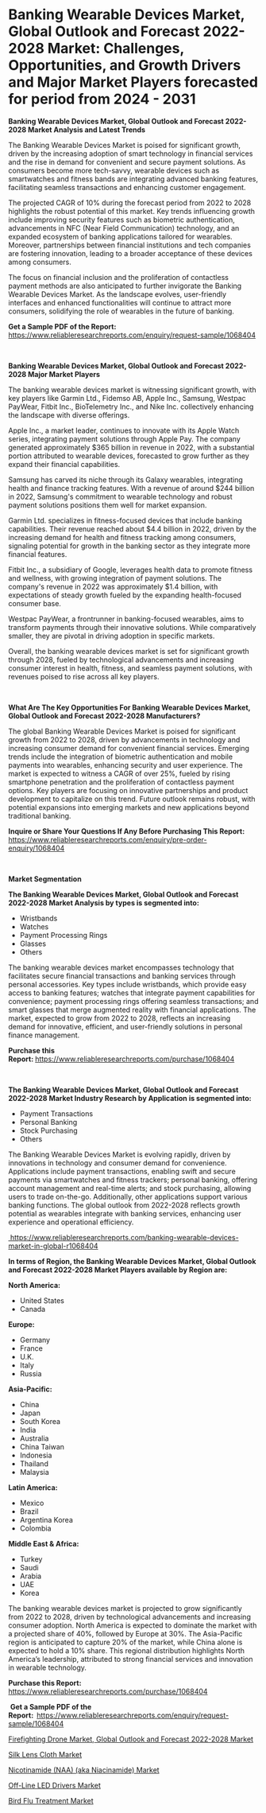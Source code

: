 <p><h1>Banking Wearable Devices Market, Global Outlook and Forecast 2022-2028 Market: Challenges, Opportunities, and Growth Drivers and Major Market Players forecasted for period from 2024 - 2031</h1></p><p><strong>Banking Wearable Devices Market, Global Outlook and Forecast 2022-2028 Market Analysis and Latest Trends</strong></p>
<p><p>The Banking Wearable Devices Market is poised for significant growth, driven by the increasing adoption of smart technology in financial services and the rise in demand for convenient and secure payment solutions. As consumers become more tech-savvy, wearable devices such as smartwatches and fitness bands are integrating advanced banking features, facilitating seamless transactions and enhancing customer engagement.</p><p>The projected CAGR of 10% during the forecast period from 2022 to 2028 highlights the robust potential of this market. Key trends influencing growth include improving security features such as biometric authentication, advancements in NFC (Near Field Communication) technology, and an expanded ecosystem of banking applications tailored for wearables. Moreover, partnerships between financial institutions and tech companies are fostering innovation, leading to a broader acceptance of these devices among consumers.</p><p>The focus on financial inclusion and the proliferation of contactless payment methods are also anticipated to further invigorate the Banking Wearable Devices Market. As the landscape evolves, user-friendly interfaces and enhanced functionalities will continue to attract more consumers, solidifying the role of wearables in the future of banking.</p></p>
<p><strong>Get a Sample PDF of the Report:&nbsp;</strong> <a href="https://www.reliableresearchreports.com/enquiry/request-sample/1068404">https://www.reliableresearchreports.com/enquiry/request-sample/1068404</a></p>
<p>&nbsp;</p>
<p><strong>Banking Wearable Devices Market, Global Outlook and Forecast 2022-2028 Major Market Players</strong></p>
<p><p>The banking wearable devices market is witnessing significant growth, with key players like Garmin Ltd., Fidemso AB, Apple Inc., Samsung, Westpac PayWear, Fitbit Inc., BioTelemetry Inc., and Nike Inc. collectively enhancing the landscape with diverse offerings. </p><p>Apple Inc., a market leader, continues to innovate with its Apple Watch series, integrating payment solutions through Apple Pay. The company generated approximately $365 billion in revenue in 2022, with a substantial portion attributed to wearable devices, forecasted to grow further as they expand their financial capabilities.</p><p>Samsung has carved its niche through its Galaxy wearables, integrating health and finance tracking features. With a revenue of around $244 billion in 2022, Samsung's commitment to wearable technology and robust payment solutions positions them well for market expansion.</p><p>Garmin Ltd. specializes in fitness-focused devices that include banking capabilities. Their revenue reached about $4.4 billion in 2022, driven by the increasing demand for health and fitness tracking among consumers, signaling potential for growth in the banking sector as they integrate more financial features.</p><p>Fitbit Inc., a subsidiary of Google, leverages health data to promote fitness and wellness, with growing integration of payment solutions. The company's revenue in 2022 was approximately $1.4 billion, with expectations of steady growth fueled by the expanding health-focused consumer base.</p><p>Westpac PayWear, a frontrunner in banking-focused wearables, aims to transform payments through their innovative solutions. While comparatively smaller, they are pivotal in driving adoption in specific markets.</p><p>Overall, the banking wearable devices market is set for significant growth through 2028, fueled by technological advancements and increasing consumer interest in health, fitness, and seamless payment solutions, with revenues poised to rise across all key players.</p></p>
<p>&nbsp;</p>
<p><strong>What Are The Key Opportunities For Banking Wearable Devices Market, Global Outlook and Forecast 2022-2028 Manufacturers?</strong></p>
<p><p>The global Banking Wearable Devices Market is poised for significant growth from 2022 to 2028, driven by advancements in technology and increasing consumer demand for convenient financial services. Emerging trends include the integration of biometric authentication and mobile payments into wearables, enhancing security and user experience. The market is expected to witness a CAGR of over 25%, fueled by rising smartphone penetration and the proliferation of contactless payment options. Key players are focusing on innovative partnerships and product development to capitalize on this trend. Future outlook remains robust, with potential expansions into emerging markets and new applications beyond traditional banking.</p></p>
<p><strong>Inquire or Share Your Questions If Any Before Purchasing This Report:</strong> <a href="https://www.reliableresearchreports.com/enquiry/pre-order-enquiry/1068404">https://www.reliableresearchreports.com/enquiry/pre-order-enquiry/1068404</a></p>
<p>&nbsp;</p>
<p><strong>Market Segmentation</strong></p>
<p><strong>The Banking Wearable Devices Market, Global Outlook and Forecast 2022-2028 Market Analysis by types is segmented into:</strong></p>
<p><ul><li>Wristbands</li><li>Watches</li><li>Payment Processing Rings</li><li>Glasses</li><li>Others</li></ul></p>
<p><p>The banking wearable devices market encompasses technology that facilitates secure financial transactions and banking services through personal accessories. Key types include wristbands, which provide easy access to banking features; watches that integrate payment capabilities for convenience; payment processing rings offering seamless transactions; and smart glasses that merge augmented reality with financial applications. The market, expected to grow from 2022 to 2028, reflects an increasing demand for innovative, efficient, and user-friendly solutions in personal finance management.</p></p>
<p><strong>Purchase this Report:&nbsp;</strong><a href="https://www.reliableresearchreports.com/purchase/1068404">https://www.reliableresearchreports.com/purchase/1068404</a></p>
<p>&nbsp;</p>
<p><strong>The Banking Wearable Devices Market, Global Outlook and Forecast 2022-2028 Market Industry Research by Application is segmented into:</strong></p>
<p><ul><li>Payment Transactions</li><li>Personal Banking</li><li>Stock Purchasing</li><li>Others</li></ul></p>
<p><p>The Banking Wearable Devices Market is evolving rapidly, driven by innovations in technology and consumer demand for convenience. Applications include payment transactions, enabling swift and secure payments via smartwatches and fitness trackers; personal banking, offering account management and real-time alerts; and stock purchasing, allowing users to trade on-the-go. Additionally, other applications support various banking functions. The global outlook from 2022-2028 reflects growth potential as wearables integrate with banking services, enhancing user experience and operational efficiency.</p></p>
<p><a href="https://www.reliableresearchreports.com/banking-wearable-devices-market-in-global-r1068404">&nbsp;https://www.reliableresearchreports.com/banking-wearable-devices-market-in-global-r1068404</a></p>
<p><strong>In terms of Region, the Banking Wearable Devices Market, Global Outlook and Forecast 2022-2028 Market Players available by Region are:</strong></p>
<p>
    <p> <strong> North America: </strong>
        <ul>
            <li>United States</li>
            <li>Canada</li>
        </ul>
        </p> 
    <p> <strong> Europe: </strong>
        <ul>
            <li>Germany</li>
            <li>France</li>
            <li>U.K.</li>
            <li>Italy</li>
            <li>Russia</li>
        </ul>
        </p> 
    <p> <strong> Asia-Pacific: </strong>
        <ul>
            <li>China</li>
            <li>Japan</li>
            <li>South Korea</li>
            <li>India</li>
            <li>Australia</li>
            <li>China Taiwan</li>
            <li>Indonesia</li>
            <li>Thailand</li>
            <li>Malaysia</li>
        </ul>
        </p> 
    <p> <strong> Latin America: </strong>
        <ul>
            <li>Mexico</li>
            <li>Brazil</li>
            <li>Argentina Korea</li>
            <li>Colombia</li>
        </ul>
        </p> 
    <p> <strong> Middle East & Africa: </strong>
        <ul>
            <li>Turkey</li>
            <li>Saudi</li>
            <li>Arabia</li>
            <li>UAE</li>
            <li>Korea</li>
        </ul>
    </p>
    </p>
<p><p>The banking wearable devices market is projected to grow significantly from 2022 to 2028, driven by technological advancements and increasing consumer adoption. North America is expected to dominate the market with a projected share of 40%, followed by Europe at 30%. The Asia-Pacific region is anticipated to capture 20% of the market, while China alone is expected to hold a 10% share. This regional distribution highlights North America’s leadership, attributed to strong financial services and innovation in wearable technology.</p></p>
<p><strong>Purchase this Report: </strong><a href="https://www.reliableresearchreports.com/purchase/1068404">https://www.reliableresearchreports.com/purchase/1068404</a></p>
<p>&nbsp;<strong>Get a Sample PDF of the Report:&nbsp;&nbsp;</strong><a href="https://www.reliableresearchreports.com/enquiry/request-sample/1068404">https://www.reliableresearchreports.com/enquiry/request-sample/1068404</a></p>
<p><strong></strong></p>
<p><p><a href="https://github.com/elizabethdagraca/Market-Research-Report-List-4/blob/main/firefighting-drone-market-global-outlook-and-forecast-2022-2028-market.md">Firefighting Drone Market, Global Outlook and Forecast 2022-2028 Market</a></p><p><a href="https://issuu.com/reportprime-2/docs/silk-lens-cloth-market-size-2030.pp_029ea0977c910b">Silk Lens Cloth Market</a></p><p><a href="https://medium.com/@priscillaalexist47/future-trends-in-global-nicotinamide-naa-aka-niacinamide-market-market-insights-and-analysis-fa51c1bca8b3">Nicotinamide (NAA) (aka Niacinamide) Market</a></p><p><a href="https://issuu.com/reportprime-2/docs/off-line-led-drivers-market-size-20_0ff6cc74911903">Off-Line LED Drivers Market</a></p><p><a href="https://www.linkedin.com/pulse/comprehensive-analysis-global-bird-flu-treatment-market-rtlnc?trackingId=2bzj6t4CQ4u%2BOP5N2xor7w%3D%3D">Bird Flu Treatment Market</a></p></p>
